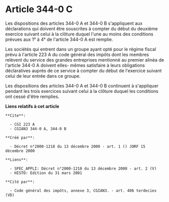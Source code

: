 # Article 344-0 C

Les dispositions des articles 344-0 A et 344-0 B s'appliquent aux déclarations qui doivent être souscrites à compter du début
du deuxième exercice suivant celui à la clôture duquel l'une au moins des conditions prévues aux 1° à 4° de l'article 344-0 A
est remplie.

Les sociétés qui entrent dans un groupe ayant opté pour le régime fiscal prévu à l'article 223 A du code général des impôts
dont les membres relèvent du service des grandes entreprises mentionné au premier alinéa de l'article 344-0 A doivent elles-
mêmes satisfaire à leurs obligations déclaratives auprès de ce service à compter du début de l'exercice suivant celui de leur
entrée dans ce groupe.

Les dispositions des articles 344-0 A et 344-0 B continuent à s'appliquer pendant les trois exercices suivant celui à la
clôture duquel les conditions ont cessé d'être remplies.

**Liens relatifs à cet article**

	**Cite**:

	  - CGI 223 A
	  - CGIAN3 344-0 A, 344-0 B

	**Créé par**:

	  - Décret n°2000-1218 du 13 décembre 2000 - art. 1 () JORF 15 décembre 2000

	**Liens**:

	  - SPEC_APPLI: Décret n°2000-1218 du 13 décembre 2000 - art. 2 (V)
	  - HISTO: Edition du 31 mars 2001

	**Cité par**:

	  - Code général des impôts, annexe 3, CGIAN3. - art. 406 terdecies (VD)
